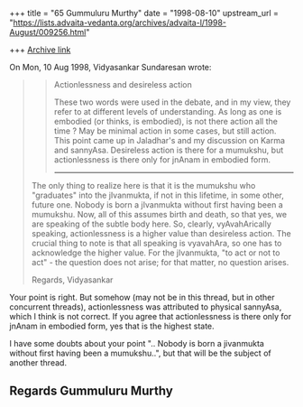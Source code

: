 +++
title = "65 Gummuluru Murthy"
date = "1998-08-10"
upstream_url = "https://lists.advaita-vedanta.org/archives/advaita-l/1998-August/009256.html"

+++
[Archive link](https://lists.advaita-vedanta.org/archives/advaita-l/1998-August/009256.html)

On Mon, 10 Aug 1998, Vidyasankar Sundaresan wrote:

>
> > Actionlessness and desireless action
> >
> > These two words were used in the debate, and in my view, they refer to
> > at different levels of understanding. As long as one is embodied (or
> > thinks, is embodied), is not there action all the time ? May be minimal
> > action in some cases, but still action. This point came up in Jaladhar's
> > and my discussion on Karma and sannyAsa. Desireless action is there for
> > a mumukshu, but actionlessness is there only for jnAnam in embodied form.
> >
> > -------------------------
>
> The only thing to realize here is that it is the mumukshu who "graduates"
> into the jIvanmukta, if not in this lifetime, in some other, future one.
> Nobody is born a jIvanmukta without first having been a mumukshu. Now, all
> of this assumes birth and death, so that yes, we are speaking of the
> subtle body here. So, clearly, vyAvahArically speaking, actionlessness is
> a higher value than desireless action. The crucial thing to note is that
> all speaking is vyavahAra, so one has to acknowledge the higher value. For
> the jIvanmukta, "to act or not to act" - the question does not arise; for
> that matter, no question arises.
>
> Regards,
> Vidyasankar
>


Your point is right. But somehow (may not be in this thread, but in other
concurrent threads), actionlessness was attributed to physical sannyAsa,
which I think is not correct. If you agree that actionlessness is there
only for jnAnam in embodied form, yes that is the highest state.

I have some doubts about your point ".. Nobody is born a jivanmukta
without first having been a mumukshu..", but that will be the subject of
another thread.

Regards
Gummuluru Murthy
------------------------------------------------------------------------

